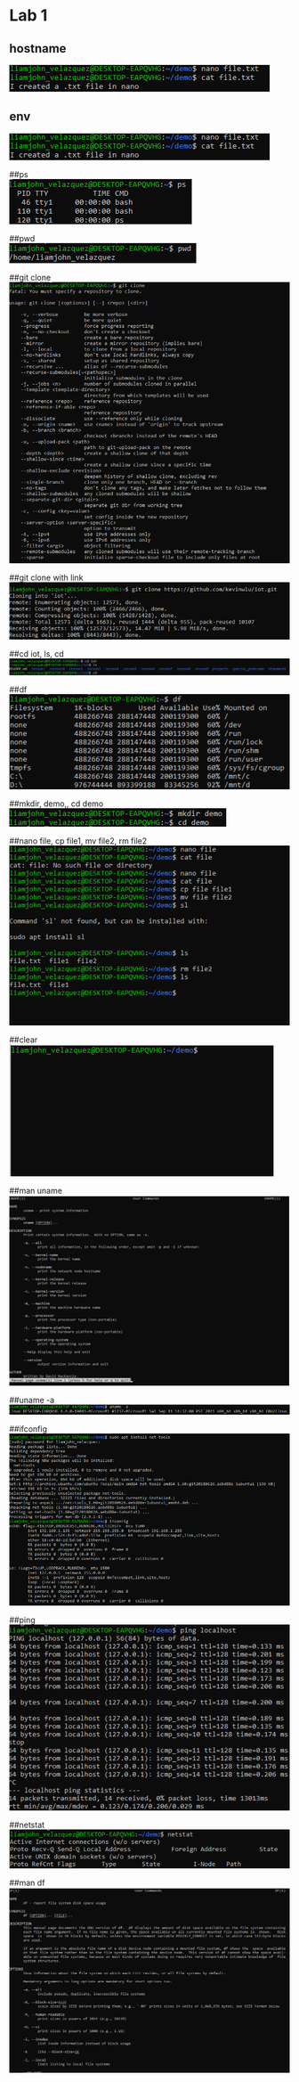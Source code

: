 # Lab 1


## hostname  
![](https://github.com/LiamjohnVelazquez/CPE322/blob/main/lab1/pics/cat%20file.txt.png)

## env  
![](https://github.com/LiamjohnVelazquez/CPE322/blob/main/lab1/pics/cat%20file.txt.png)

##ps  
![](https://github.com/LiamjohnVelazquez/CPE322/blob/main/lab1/pics/ps.png)

##pwd  
![](https://github.com/LiamjohnVelazquez/CPE322/blob/main/lab1/pics/pwd.png)

##git clone  
![](https://github.com/LiamjohnVelazquez/CPE322/blob/main/lab1/pics/git%20clone.png)

##git clone with link  
![](https://github.com/LiamjohnVelazquez/CPE322/blob/main/lab1/pics/git%20clone%20with%20link.png)

##cd iot, ls, cd  
![](https://github.com/LiamjohnVelazquez/CPE322/blob/main/lab1/pics/cd%20iot%2Cls%2Ccd.png)

##df  
![](https://github.com/LiamjohnVelazquez/CPE322/blob/main/lab1/pics/df.png)

##mkdir, demo,, cd demo  
![](https://github.com/LiamjohnVelazquez/CPE322/blob/main/lab1/pics/mkdir%20demo%2C%20cd%20demo.png)

##nano file, cp file1, mv file2, rm file2  
![](https://github.com/LiamjohnVelazquez/CPE322/blob/main/lab1/pics/nano%20file%2C%20cp%20file1%2C%20mv%20file2%2C%20rm%20file2.png)

##clear  
![](https://github.com/LiamjohnVelazquez/CPE322/blob/main/lab1/pics/clear.png)

##man uname  
![](https://github.com/LiamjohnVelazquez/CPE322/blob/main/lab1/pics/man%20uname.png)

##uname -a  
![](https://github.com/LiamjohnVelazquez/CPE322/blob/main/lab1/pics/uname%20-a.png)

##ifconfig  
![](https://github.com/LiamjohnVelazquez/CPE322/blob/main/lab1/pics/ifconfig.png)

##ping  
![](https://github.com/LiamjohnVelazquez/CPE322/blob/main/lab1/pics/ping.png)

##netstat  
![](https://github.com/LiamjohnVelazquez/CPE322/blob/main/lab1/pics/netstat.png)

##man df  
![](https://github.com/LiamjohnVelazquez/CPE322/blob/main/lab1/pics/man%20df.png)
